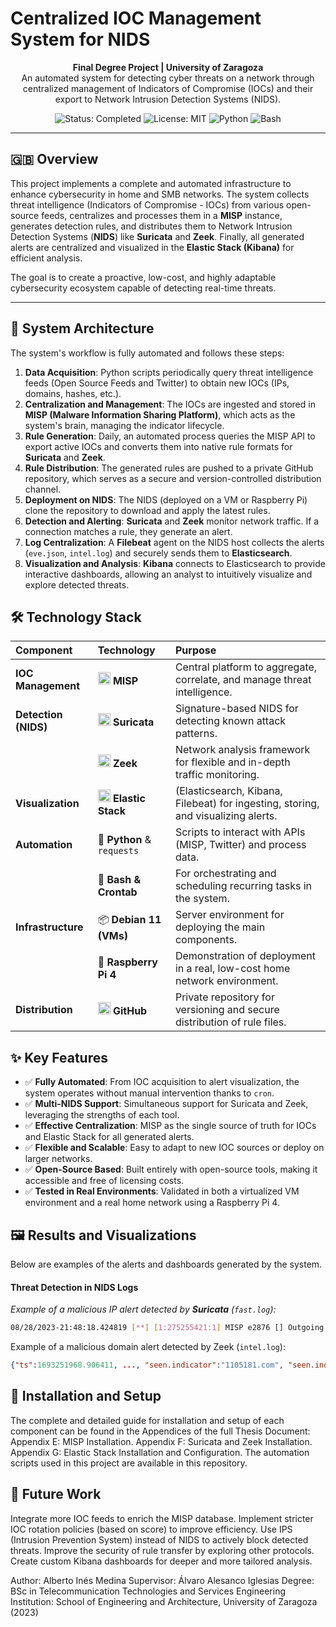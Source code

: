 # Centralized IOC Management System for NIDS

<p align="center">
  <strong>Final Degree Project | University of Zaragoza</strong>
  <br />
  An automated system for detecting cyber threats on a network through centralized management of Indicators of Compromise (IOCs) and their export to Network Intrusion Detection Systems (NIDS).
</p>

<p align="center">
  <img src="https://img.shields.io/badge/Status-Completed-success" alt="Status: Completed">
  <img src="https://img.shields.io/badge/License-MIT-blue" alt="License: MIT">
  <img src="https://img.shields.io/badge/Python-3.9+-yellowgreen" alt="Python">
  <img src="https://img.shields.io/badge/Shell-Bash-lightgrey" alt="Bash">
</p>

---

## 🇬🇧 Overview

This project implements a complete and automated infrastructure to enhance cybersecurity in home and SMB networks. The system collects threat intelligence (Indicators of Compromise - IOCs) from various open-source feeds, centralizes and processes them in a **MISP** instance, generates detection rules, and distributes them to Network Intrusion Detection Systems (**NIDS**) like **Suricata** and **Zeek**. Finally, all generated alerts are centralized and visualized in the **Elastic Stack (Kibana)** for efficient analysis.

The goal is to create a proactive, low-cost, and highly adaptable cybersecurity ecosystem capable of detecting real-time threats.

---

## 🚀 System Architecture

The system's workflow is fully automated and follows these steps:

1.  **Data Acquisition**: Python scripts periodically query threat intelligence feeds (Open Source Feeds and Twitter) to obtain new IOCs (IPs, domains, hashes, etc.).
2.  **Centralization and Management**: The IOCs are ingested and stored in **MISP (Malware Information Sharing Platform)**, which acts as the system's brain, managing the indicator lifecycle.
3.  **Rule Generation**: Daily, an automated process queries the MISP API to export active IOCs and converts them into native rule formats for **Suricata** and **Zeek**.
4.  **Rule Distribution**: The generated rules are pushed to a private GitHub repository, which serves as a secure and version-controlled distribution channel.
5.  **Deployment on NIDS**: The NIDS (deployed on a VM or Raspberry Pi) clone the repository to download and apply the latest rules.
6.  **Detection and Alerting**: **Suricata** and **Zeek** monitor network traffic. If a connection matches a rule, they generate an alert.
7.  **Log Centralization**: A **Filebeat** agent on the NIDS host collects the alerts (`eve.json`, `intel.log`) and securely sends them to **Elasticsearch**.
8.  **Visualization and Analysis**: **Kibana** connects to Elasticsearch to provide interactive dashboards, allowing an analyst to intuitively visualize and explore detected threats.

## 🛠️ Technology Stack

| Component | Technology | Purpose |
| :--- | :--- | :--- |
| **IOC Management** | <img src="https://www.misp-project.org/img/misp-logo.png" width=20/> **MISP** | Central platform to aggregate, correlate, and manage threat intelligence. |
| **Detection (NIDS)** | <img src="https://suricata.io/wp-content/uploads/2021/07/suricata-logo-1.png" width=20/> **Suricata** | Signature-based NIDS for detecting known attack patterns. |
| | <img src="https://zeek.org/wp-content/uploads/2021/08/zeek-logotype.png" width=20/> **Zeek** | Network analysis framework for flexible and in-depth traffic monitoring. |
| **Visualization** | <img src="https://static-www.elastic.co/v3/assets/bltefdd0b53724fa2ce/blt60184e63f3817163/5d091083995449557c63f2a1/logo-elastic-stack-lt.svg" width=20/> **Elastic Stack** | (Elasticsearch, Kibana, Filebeat) for ingesting, storing, and visualizing alerts. |
| **Automation** | 🐍 **Python** & `requests` | Scripts to interact with APIs (MISP, Twitter) and process data. |
| | 🐧 **Bash & Crontab** | For orchestrating and scheduling recurring tasks in the system. |
| **Infrastructure** | 📦 **Debian 11 (VMs)** | Server environment for deploying the main components. |
| | 🍓 **Raspberry Pi 4** | Demonstration of deployment in a real, low-cost home network environment. |
| **Distribution** | <img src="https://github.githubassets.com/images/modules/logos_page/GitHub-Mark.png" width=20/> **GitHub** | Private repository for versioning and secure distribution of rule files. |

## ✨ Key Features

*   ✅ **Fully Automated**: From IOC acquisition to alert visualization, the system operates without manual intervention thanks to `cron`.
*   ✅ **Multi-NIDS Support**: Simultaneous support for Suricata and Zeek, leveraging the strengths of each tool.
*   ✅ **Effective Centralization**: MISP as the single source of truth for IOCs and Elastic Stack for all generated alerts.
*   ✅ **Flexible and Scalable**: Easy to adapt to new IOC sources or deploy on larger networks.
*   ✅ **Open-Source Based**: Built entirely with open-source tools, making it accessible and free of licensing costs.
*   ✅ **Tested in Real Environments**: Validated in both a virtualized VM environment and a real home network using a Raspberry Pi 4.

## 🖼️ Results and Visualizations

Below are examples of the alerts and dashboards generated by the system.

#### Threat Detection in NIDS Logs
_Example of a malicious IP alert detected by **Suricata** (`fast.log`):_
```bash
08/28/2023-21:48:18.424819 [**] [1:275255421:1] MISP e2876 [] Outgoing To IP: 117.213.40.201 [**] [Classification: A Network Trojan was detected] [Priority: 4] {TCP} 192.168.153.2:52202 -> 117.213.40.201:80
```
Example of a malicious domain alert detected by Zeek (`intel.log`):
```JSON
{"ts":1693251968.906411, ..., "seen.indicator":"1105181.com", "seen.indicator_type":"Intel::DOMAIN", "seen.where":"DNS::IN_REQUEST", ...}
```
<!--Dashboards in Kibana
<!--Top Suricata Alerts:
<!-- ![Top Suricata Alerts](path/to/suricata_alerts_screenshot.png) -->
<!--Network Traffic Detected by Zeek:
<!-- ![Zeek Traffic](path/to/zeek_traffic_screenshot.png) -->
<!--Network Traffic Direction:
<!-- ![Traffic Direction](path/to/traffic_direction_screenshot.png) -->

## 🔧 Installation and Setup
The complete and detailed guide for installation and setup of each component can be found in the Appendices of the full Thesis Document:
Appendix E: MISP Installation.
Appendix F: Suricata and Zeek Installation.
Appendix G: Elastic Stack Installation and Configuration.
The automation scripts used in this project are available in this repository.

## 🔮 Future Work
Integrate more IOC feeds to enrich the MISP database.
Implement stricter IOC rotation policies (based on score) to improve efficiency.
Use IPS (Intrusion Prevention System) instead of NIDS to actively block detected threats.
Improve the security of rule transfer by exploring other protocols.
Create custom Kibana dashboards for deeper and more tailored analysis.

Author: Alberto Inés Medina
Supervisor: Álvaro Alesanco Iglesias
Degree: BSc in Telecommunication Technologies and Services Engineering
Institution: School of Engineering and Architecture, University of Zaragoza (2023)
